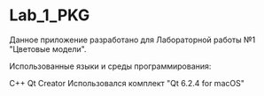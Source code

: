# Lab_1_PKG

Данное приложение разработано для Лабораторной работы №1 "Цветовые модели".

Использованные языки и среды программирования:

  C++
  Qt Creator Использовался комплект "Qt 6.2.4 for macOS"
